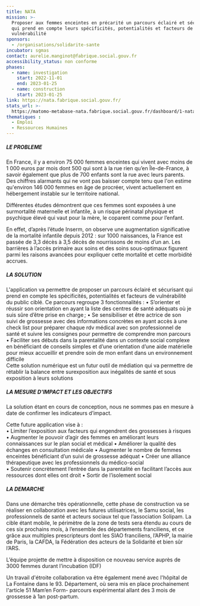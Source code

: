 ```yaml
---
title: NATA
mission: >-
  Proposer aux femmes enceintes en précarité un parcours éclairé et sécurisant
  qui prend en compte leurs spécificités, potentialités et facteurs de
  vulnérabilité 
sponsors:
  - /organisations/solidarite-sante
incubator: sgmas
contact: aurelie.manginot@fabrique.social.gouv.fr
accessibility_status: non conforme
phases:
  - name: investigation
    start: 2022-11-01
    end: 2023-01-25
  - name: construction
    start: 2023-01-25
link: https://nata.fabrique.social.gouv.fr/
stats_url: >-
  https://matomo-metabase-nata.fabrique.social.gouv.fr/dashboard/1-nata?lieu=France&granularit%25C3%25A9=month
thematiques : 
  - Emploi
  - Ressources Humaines
---
```

##### LE PROBLEME

En France, il y a environ 75 000 femmes enceintes qui vivent avec moins de 1 000 euros par mois dont 500 qui sont à la rue rien qu’en Île-de-France, à savoir également que plus de 700 enfants sont la rue avec leurs parents. Des chiffres alarmants qui ne vont pas baisser compte tenu que l'on estime qu'environ 146 000 femmes en âge de procréer, vivent actuellement en hébergement instable sur le territoire national. 

Différentes études démontrent que ces femmes sont exposées à une surmortalité maternelle et infantile, à un risque périnatal physique et psychique élevé qui vaut pour la mère, le coparent comme pour l’enfant.

En effet, d’après l’étude Inserm, on observe une augmentation significative de la mortalité infantile depuis 2012 : sur 1000 naissances, la France est passée de 3,3 décès à 3,5 décès de nourrissons de moins d’un an. Les barrières à l’accès primaire aux soins et des soins sous-optimaux figurent parmi les raisons avancées pour expliquer cette mortalité et cette morbidité accrues. 

##### LA SOLUTION

L'application va permettre de proposer un parcours éclairé et sécurisant qui prend en compte les spécificités, potentialités et facteurs de vulnérabilité du public ciblé. Ce parcours regroupe 3 fonctionnalités : 
•	S’orienter et réussir son orientation en ayant la liste des centres de santé adéquats où je suis sûre d’être prise en charge ;
•	Se sensibiliser et être actrice de son suivi de grossesse avec des informations concrètes en ayant accès à une check list pour préparer chaque rdv médical avec son professionnel de santé et suivre les consignes pour permettre de comprendre mon parcours
•	Faciliter ses débuts dans la parentalité dans un contexte social complexe en bénéficiant de conseils simples et d’une orientation d’une aide matérielle pour mieux accueillir et prendre soin de mon enfant dans un environnement difficile  
Cette solution numérique est un futur outil de médiation qui va permettre de rétablir la balance entre surexposition aux inégalités de santé et sous exposition à leurs solutions

##### LA MESURE D'IMPACT ET LES OBJECTIFS

La solution étant en cours de conception, nous ne sommes pas en mesure à date de confirmer les indicateurs d’impact.

Cette future application vise à :  
•	Limiter l’exposition aux facteurs qui engendrent des grossesses à risques
•	Augmenter le pouvoir d’agir des femmes en améliorant leurs connaissances sur le plan social et médical
•	Améliorer la qualité des échanges en consultation médicale
•	Augmenter le nombre de femmes enceintes bénéficiant d’un suivi de grossesse adéquat
•	Créer une alliance thérapeutique avec les professionnels du médico-social  
•	Soutenir concrètement l’entrée dans la parentalité en facilitant l’accès aux ressources dont elles ont droit
•	Sortir de l’isolement social

##### LA DEMARCHE

Dans une démarche très opérationnelle, cette phase de construction va se réaliser en collaboration avec les futures utilisatrices, le Samu social, les professionnels de santé et acteurs sociaux tel que l’association Solipam. La cible étant mobile, le périmètre de la zone de tests sera étendu au cours de ces six prochains mois, à l’ensemble des départements franciliens, et ce grâce aux multiples prescripteurs dont les SIAO franciliens, l’APHP, la mairie de Paris, la CAFDA, la Fédération des acteurs de la Solidarité et bien sûr l’ARS.

L’équipe projette de mettre à disposition ce nouveau service auprès de 3000 femmes durant l’incubation (IDF) 

Un travail d'étroite collaboration va être également mené avec l'hôpital de La Fontaine dans le 93. Département, où sera mis en place prochainement l'article 51 Mam’en Form- parcours expérimental allant des 3 mois de grossesse à 1an post-partum.

